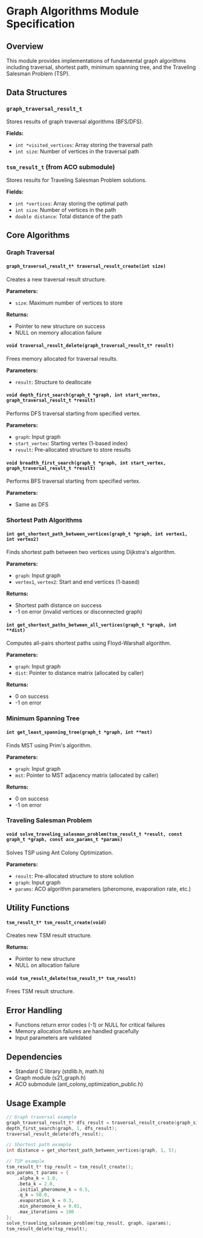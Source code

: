 # Graph Algorithms Module Specification

## Overview
This module provides implementations of fundamental graph algorithms including traversal, shortest path, minimum spanning tree, and the Traveling Salesman Problem (TSP).

## Data Structures

### `graph_traversal_result_t`
Stores results of graph traversal algorithms (BFS/DFS).

**Fields:**
- `int *visited_vertices`: Array storing the traversal path
- `int size`: Number of vertices in the traversal path

### `tsm_result_t` (from ACO submodule)
Stores results for Traveling Salesman Problem solutions.

**Fields:**
- `int *vertices`: Array storing the optimal path
- `int size`: Number of vertices in the path
- `double distance`: Total distance of the path

## Core Algorithms

### Graph Traversal

#### `graph_traversal_result_t* traversal_result_create(int size)`
Creates a new traversal result structure.

**Parameters:**
- `size`: Maximum number of vertices to store

**Returns:**
- Pointer to new structure on success
- NULL on memory allocation failure

#### `void traversal_result_delete(graph_traversal_result_t* result)`
Frees memory allocated for traversal results.

**Parameters:**
- `result`: Structure to deallocate

#### `void depth_first_search(graph_t *graph, int start_vertex, graph_traversal_result_t *result)`
Performs DFS traversal starting from specified vertex.

**Parameters:**
- `graph`: Input graph
- `start_vertex`: Starting vertex (1-based index)
- `result`: Pre-allocated structure to store results

#### `void breadth_first_search(graph_t *graph, int start_vertex, graph_traversal_result_t *result)`
Performs BFS traversal starting from specified vertex.

**Parameters:**
- Same as DFS

### Shortest Path Algorithms

#### `int get_shortest_path_between_vertices(graph_t *graph, int vertex1, int vertex2)`
Finds shortest path between two vertices using Dijkstra's algorithm.

**Parameters:**
- `graph`: Input graph
- `vertex1`, `vertex2`: Start and end vertices (1-based)

**Returns:**
- Shortest path distance on success
- -1 on error (invalid vertices or disconnected graph)

#### `int get_shortest_paths_between_all_vertices(graph_t *graph, int **dist)`
Computes all-pairs shortest paths using Floyd-Warshall algorithm.

**Parameters:**
- `graph`: Input graph
- `dist`: Pointer to distance matrix (allocated by caller)

**Returns:**
- 0 on success
- -1 on error

### Minimum Spanning Tree

#### `int get_least_spanning_tree(graph_t *graph, int **mst)`
Finds MST using Prim's algorithm.

**Parameters:**
- `graph`: Input graph
- `mst`: Pointer to MST adjacency matrix (allocated by caller)

**Returns:**
- 0 on success
- -1 on error

### Traveling Salesman Problem

#### `void solve_traveling_salesman_problem(tsm_result_t *result, const graph_t *graph, const aco_params_t *params)`
Solves TSP using Ant Colony Optimization.

**Parameters:**
- `result`: Pre-allocated structure to store solution
- `graph`: Input graph
- `params`: ACO algorithm parameters (pheromone, evaporation rate, etc.)

## Utility Functions

#### `tsm_result_t* tsm_result_create(void)`
Creates new TSM result structure.

**Returns:**
- Pointer to new structure
- NULL on allocation failure

#### `void tsm_result_delete(tsm_result_t* tsm_result)`
Frees TSM result structure.

## Error Handling
- Functions return error codes (-1) or NULL for critical failures
- Memory allocation failures are handled gracefully
- Input parameters are validated

## Dependencies
- Standard C library (stdlib.h, math.h)
- Graph module (s21_graph.h)
- ACO submodule (ant_colony_optimization_public.h)

## Usage Example
```c
// Graph traversal example
graph_traversal_result_t* dfs_result = traversal_result_create(graph_size);
depth_first_search(graph, 1, dfs_result);
traversal_result_delete(dfs_result);

// Shortest path example
int distance = get_shortest_path_between_vertices(graph, 1, 5);

// TSP example
tsm_result_t* tsp_result = tsm_result_create();
aco_params_t params = {
    .alpha_k = 1.0,
    .beta_k = 2.0,
    .initial_pheromone_k = 0.5,
    .q_k = 50.0,
    .evaporation_k = 0.3,
    .min_pheromone_k = 0.01,
    .max_iterations = 100
};
solve_traveling_salesman_problem(tsp_result, graph, &params);
tsm_result_delete(tsp_result);
```